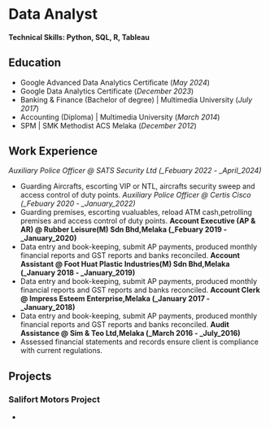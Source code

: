 # Data Analyst

#### Technical Skills: Python, SQL, R, Tableau

## Education
- Google Advanced Data Analytics Certificate (_May 2024_)								       		
- Google Data Analytics Certificate (_December 2023_)	 			        		
- Banking & Finance (Bachelor of degree) | Multimedia University (_July 2017_)
- Accounting (Diploma) | Multimedia University (_March 2014_)
- SPM | SMK Methodist ACS Melaka (_December 2012_)

## Work Experience
*Auxiliary Police Officer @ SATS Security Ltd (_Febuary 2022 - _April_2024)*
- Guarding Aircrafts, escorting VIP or NTL, aircrafts security sweep and access control of duty points.
*Auxiliary Police Officer @ Certis Cisco (_Febuary 2020 - _January_2022)*
- Guarding premises, escorting vualuables, reload ATM cash,petrolling premises and access control of duty points.
**Account Executive (AP & AR) @  Rubber Leisure(M) Sdn Bhd,Melaka (_Febuary 2019 - _January_2020)**
- Data entry and book-keeping, submit AP payments, produced monthly financial reports and GST reports and banks reconciled.
**Account Assistant @  Foot Huat Plastic Industries(M) Sdn Bhd,Melaka (_January 2018 - _January_2019)**
- Data entry and book-keeping, submit AP payments, produced monthly financial reports and GST reports and banks reconciled.
**Account Clerk @  Impress Esteem Enterprise,Melaka (_January 2017 - _January_2018)**
- Data entry and book-keeping, submit AP payments, produced monthly financial reports and GST reports and banks reconciled.
**Audit Assistance @  Sim & Teo Ltd,Melaka (_March 2016 - _July_2016)**
- Assessed financial statements and records ensure client is compliance with current regulations.


## Projects
### Salifort Motors Project
-
